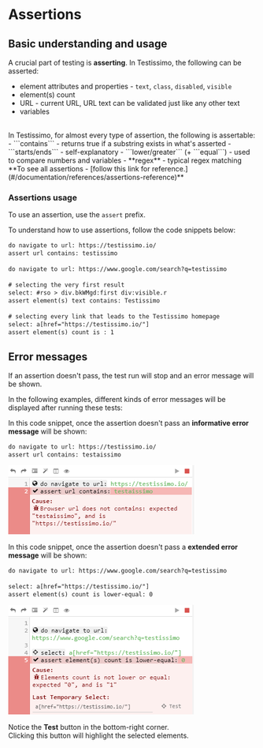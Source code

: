 # Assertions

## Basic understanding and usage

A crucial part of testing is **asserting**. In Testissimo, the following can be asserted:
- element attributes and properties - ```text```, ```class```, ```disabled```, ```visible```
- element(s) count 
- URL - current URL, URL text can be validated just like any other text
- variables 

<br>
In Testissimo, for almost every type of assertion, the following is assertable:
- ```contains``` - returns true if a substring exists in what's asserted
- ```starts/ends``` - self-explanatory 
- ```lower/greater``` (+ ```equal```) - used to compare numbers and variables
- **regex** - typical regex matching 

<br>
**To see all assertions - [follow this link for reference.](#/documentation/references/assertions-reference)**

### Assertions usage
To use an assertion, use the ```assert``` prefix.<br>

To understand how to use assertions, follow the code snippets below:

```
do navigate to url: https://testissimo.io/
assert url contains: testissimo

do navigate to url: https://www.google.com/search?q=testissimo

# selecting the very first result
select: #rso > div.bkWMgd:first div:visible.r
assert element(s) text contains: Testissimo

# selecting every link that leads to the Testissimo homepage
select: a[href="https://testissimo.io/"]
assert element(s) count is : 1
```
## Error messages
If an assertion doesn't pass, the test run will stop and an error message will be shown.

In the following examples, different kinds of error messages will be displayed after running these tests:

In this code snippet, once the assertion doesn't pass an **informative error message** will be shown:
```
do navigate to url: https://testissimo.io/
assert url contains: testaissimo
```
![](/documentation/images/error-message.png)

In this code snippet, once the assertion doesn't pass a **extended error message** will be shown:
```
do navigate to url: https://www.google.com/search?q=testissimo

select: a[href="https://testissimo.io/"]
assert element(s) count is lower-equal: 0
```
![](/documentation/images/test-error-message.png)

Notice the **Test** button in the bottom-right corner.<br>
Clicking this button will highlight the selected elements.

<!-- **To read more about running and debuging tests - [follow this link.](#/documentation/articles/running-debugging-headless)** -->